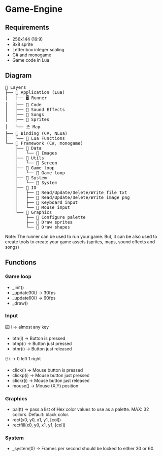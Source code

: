 # Game-Engine

## Requirements 

- 256x144 (16:9)
- 8x8 sprite
- Letter box integer scaling
- C# and monogame
- Game code in Lua

## Diagram

<pre>
📁 Layers
├── 📁 Application (Lua)
│   ├── 🖥️ Runner
│   ├── 📄 Code 
│   ├── 🎵 Sound Effects
│   ├── 🎼 Songs
│   ├── 🐓 Sprites
│   └── ⛱️ Map
├── 📁 Binding (C#, NLua)
│   └── 📄 Lua Functions
└── 📁 Framework (C#, monogame)
    ├── 📁 Data
    │   └── 📄 Images
    ├── 📁 Utils
    │   └── 📄 Screen
    ├── 📁 Game loop
    │   └── 📄 Game loop
    ├── 📁 System
    │   └── 📄 System
    ├── 📁 IO
    │   ├── 📄 Read/Update/Delete/Write file txt
    │   ├── 📄 Read/Update/Delete/Write image png
    │   ├── 📄 Keyboard input
    │   └── 📄 Mouse input
    └── 📁 Graphics
        ├── 📄 Configure palette
        ├── 📄 Draw sprites
        └── 📄 Draw shapes
</pre>

Note: The runner can be used to run your game. But, it can be also used to create tools to create your game assets (sprites, maps, sound effects and songs)

## Functions

### Game loop

- _init()
- _update30()   -> 30fps
- _update60()   -> 60fps
- _draw()

### Input

⌨️ i -> almost any key

- btn(i)    -> Button is pressed
- btnp(i)   -> Button just pressed
- btnr(i)   -> Button just released

🖱️ i -> 0 left 1 right

- click(i)    -> Mouse button is pressed
- clickp(i)   -> Mouse button just pressed
- clickr(i)   -> Mouse button just released
- mouse()     -> Mouse (X,Y) position

### Graphics

- pal(t) -> pass a list of Hex color values to use as a palette. MAX: 32 collors. Default: black color.
- rect(x0, y0, x1, y1, [col])
- rectfill(x0, y0, x1, y1, [col])

### System

- _system(0) -> Frames per second should be locked to either 30 or 60.

